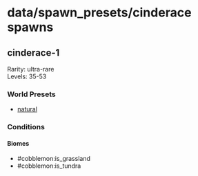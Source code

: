 # data/spawn_presets/cinderace spawns  
  
## cinderace-1  
Rarity: ultra-rare  
Levels: 35-53  
  
### World Presets  
* [natural](/data/world_presets/natural.md)  
  
### Conditions  
  
#### Biomes  
  * #cobblemon:is_grassland
  * #cobblemon:is_tundra
  
